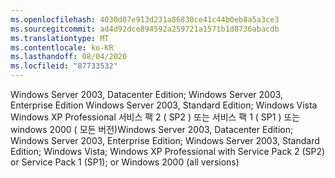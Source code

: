 ```yaml
---
ms.openlocfilehash: 4030d07e913d231a86830ce41c44b0eb8a5a3ce3
ms.sourcegitcommit: ad4d92dce894592a259721a1571b1d8736abacdb
ms.translationtype: MT
ms.contentlocale: ko-KR
ms.lasthandoff: 08/04/2020
ms.locfileid: "87733532"
---
```

<span data-ttu-id="e3edd-101">Windows Server 2003, Datacenter Edition; Windows Server 2003, Enterprise Edition Windows Server 2003, Standard Edition; Windows Vista Windows XP Professional 서비스 팩 2 \( SP2 \) 또는 서비스 팩 1 \( SP1 \) 또는 windows 2000 \( 모든 버전\)</span><span class="sxs-lookup"><span data-stu-id="e3edd-101">Windows Server 2003, Datacenter Edition; Windows Server 2003, Enterprise Edition; Windows Server 2003, Standard Edition; Windows Vista; Windows XP Professional with Service Pack 2 \(SP2\) or Service Pack 1 \(SP1\); or Windows 2000 \(all versions\)</span></span>
